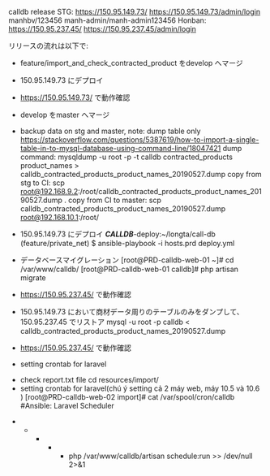 calldb release
STG: https://150.95.149.73/
https://150.95.149.73/admin/login
manhbv/123456
manh-admin/manh-admin123456
Honban: https://150.95.237.45/
https://150.95.237.45/admin/login

リリースの流れは以下で:
* feature/import_and_check_contracted_product をdevelop へマージ
* 150.95.149.73 にデプロイ
* https://150.95.149.73/ で動作確認
* develop をmaster へマージ
* backup data on stg and master,
note: dump table only
https://stackoverflow.com/questions/5387619/how-to-import-a-single-table-in-to-mysql-database-using-command-line/18047421
dump command: mysqldump -u root -p -t calldb contracted_products product_names > calldb_contracted_products_product_names_20190527.dump
copy from stg to CI: scp root@192.168.9.2:/root/calldb_contracted_products_product_names_20190527.dump .
copy from CI to master: scp calldb_contracted_products_product_names_20190527.dump root@192.168.10.1:/root/

* 150.95.149.73 にデプロイ
***CALLDB***-deploy:~/longta/call-db
 (feature/private_net)
$ ansible-playbook -i hosts.prd deploy.yml
* データベースマイグレーション
[root@PRD-calldb-web-01 ~]# cd /var/www/calldb/
[root@PRD-calldb-web-01 calldb]# php artisan migrate

* https://150.95.237.45/ で動作確認
* 150.95.149.73 において商材データ周りのテーブルのみをダンプして、150.95.237.45 でリストア
mysql -u root -p calldb < calldb_contracted_products_product_names_20190527.dump
* https://150.95.237.45/ で動作確認

* setting crontab for laravel
- check report.txt file
cd resources/import/
- setting crontab for laravel(chú ý setting cả 2 máy web, máy 10.5 và 10.6  )
[root@PRD-calldb-web-02 import]# cat /var/spool/cron/calldb
#Ansible: Laravel Scheduler
* * * * * php /var/www/calldb/artisan schedule:run >> /dev/null 2>&1
